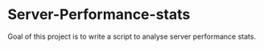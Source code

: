 # Server-Performance-stats
Goal of this project is to write a script to analyse server performance stats.
